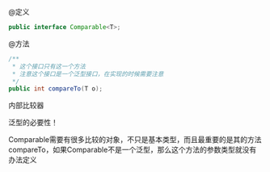 @定义

```java
public interface Comparable<T>;
```

@方法

```java
/**
 * 这个接口只有这一个方法
 * 注意这个接口是一个泛型接口，在实现的时候需要注意
 */
public int compareTo(T o);
```

内部比较器



泛型的必要性！

​	Comparable需要有很多比较的对象，不只是基本类型，而且最重要的是其的方法compareTo，如果Comparable不是一个泛型，那么这个方法的参数类型就没有办法定义

